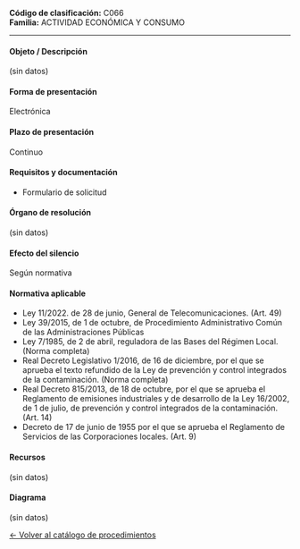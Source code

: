 
**Código de clasificación:** C066  
**Familia:** ACTIVIDAD ECONÓMICA Y CONSUMO

---

#### Objeto / Descripción

(sin datos)

#### Forma de presentación

Electrónica

#### Plazo de presentación

Continuo

#### Requisitos y documentación


- Formulario de solicitud

#### Órgano de resolución

(sin datos)

#### Efecto del silencio

Según normativa

#### Normativa aplicable


- Ley 11/2022. de 28 de junio, General de Telecomunicaciones. (Art. 49)
- Ley 39/2015, de 1 de octubre, de Procedimiento Administrativo Común de las Administraciones Públicas
- Ley 7/1985, de 2 de abril, reguladora de las Bases del Régimen Local. (Norma completa)
- Real Decreto Legislativo 1/2016, de 16 de diciembre, por el que se aprueba el texto refundido de la Ley de prevención y control integrados de la contaminación. (Norma completa)
- Real Decreto 815/2013, de 18 de octubre, por el que se aprueba el Reglamento de emisiones industriales y de desarrollo de la Ley 16/2002, de 1 de julio, de prevención y control integrados de la contaminación. (Art. 14)
- Decreto de 17 de junio de 1955 por el que se aprueba el Reglamento de Servicios de las Corporaciones locales. (Art. 9)

#### Recursos

(sin datos)

#### Diagrama

(sin datos)

 
[← Volver al catálogo de procedimientos](../buscador.md)
